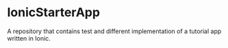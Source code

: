 # IonicStarterApp
A repository that contains test and different implementation of a tutorial app written in Ionic.
